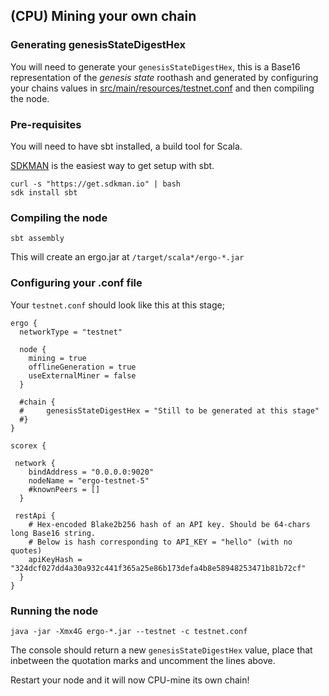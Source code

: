 ## (CPU) Mining your own chain


### Generating genesisStateDigestHex

You will need to generate your `genesisStateDigestHex`, this is a Base16 representation of the *genesis state* roothash and generated by configuring your chains values in [src/main/resources/testnet.conf](https://github.com/ergoplatform/ergo/blob/master/src/main/resources/testnet.conf) and then compiling the node. 


### Pre-requisites

You will need to have sbt installed, a build tool for Scala. 

[SDKMAN](https://sdkman.io/) is the easiest way to get setup with sbt. 

```
curl -s "https://get.sdkman.io" | bash 
sdk install sbt
```

### Compiling the node


```
sbt assembly
```

This will create an ergo.jar at `/target/scala*/ergo-*.jar`


### Configuring your .conf file

Your `testnet.conf` should look like this at this stage; 

```
ergo {
  networkType = "testnet"

  node {
    mining = true
    offlineGeneration = true
    useExternalMiner = false
  }
  
  #chain {
  #     genesisStateDigestHex = "Still to be generated at this stage"
  #}
}

scorex {

 network {
    bindAddress = "0.0.0.0:9020"
    nodeName = "ergo-testnet-5"
    #knownPeers = []
  }

 restApi {
    # Hex-encoded Blake2b256 hash of an API key. Should be 64-chars long Base16 string.
    # Below is hash corresponding to API_KEY = "hello" (with no quotes)
    apiKeyHash = "324dcf027dd4a30a932c441f365a25e86b173defa4b8e58948253471b81b72cf"
  }
}
```

### Running the node

```
java -jar -Xmx4G ergo-*.jar --testnet -c testnet.conf
```

The console should return a new `genesisStateDigestHex` value, place that inbetween the quotation marks and uncomment the lines above.

Restart your node and it will now CPU-mine its own chain! 